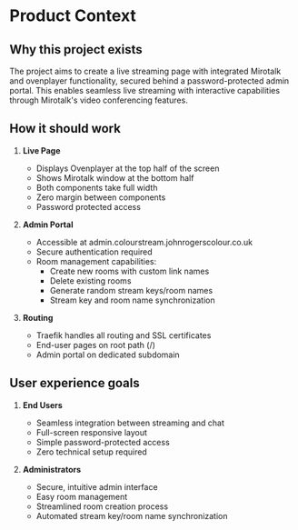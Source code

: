 # Product Context

## Why this project exists

The project aims to create a live streaming page with integrated Mirotalk and ovenplayer functionality, secured behind a password-protected admin portal. This enables seamless live streaming with interactive capabilities through Mirotalk's video conferencing features.

## How it should work

1. **Live Page**
   - Displays Ovenplayer at the top half of the screen
   - Shows Mirotalk window at the bottom half
   - Both components take full width
   - Zero margin between components
   - Password protected access

2. **Admin Portal**
   - Accessible at admin.colourstream.johnrogerscolour.co.uk
   - Secure authentication required
   - Room management capabilities:
     - Create new rooms with custom link names
     - Delete existing rooms
     - Generate random stream keys/room names
     - Stream key and room name synchronization

3. **Routing**
   - Traefik handles all routing and SSL certificates
   - End-user pages on root path (/)
   - Admin portal on dedicated subdomain

## User experience goals

1. **End Users**
   - Seamless integration between streaming and chat
   - Full-screen responsive layout
   - Simple password-protected access
   - Zero technical setup required

2. **Administrators**
   - Secure, intuitive admin interface
   - Easy room management
   - Streamlined room creation process
   - Automated stream key/room name synchronization
